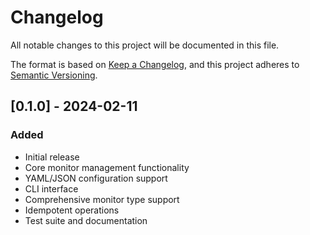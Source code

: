 # Changelog

All notable changes to this project will be documented in this file.

The format is based on [Keep a Changelog](https://keepachangelog.com/en/1.0.0/),
and this project adheres to [Semantic Versioning](https://semver.org/spec/v2.0.0.html).

## [0.1.0] - 2024-02-11

### Added

- Initial release
- Core monitor management functionality
- YAML/JSON configuration support
- CLI interface
- Comprehensive monitor type support
- Idempotent operations
- Test suite and documentation

